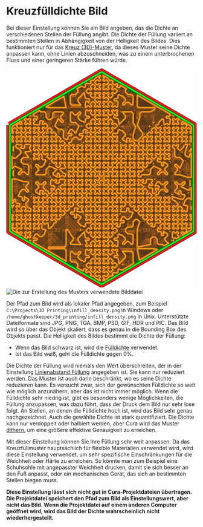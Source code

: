 Kreuzfülldichte Bild
====
Bei dieser Einstellung können Sie ein Bild angeben, das die Dichte an verschiedenen Stellen der Füllung angibt. Die Dichte der Füllung variiert an bestimmten Stellen in Abhängigkeit von der Helligkeit des Bildes. Dies funktioniert nur für das [Kreuz (3D)-Muster](../infill/infill_pattern.md), da dieses Muster seine Dichte anpassen kann, ohne Linien abzuschneiden, was zu einem unterbrochenen Fluss und einer geringeren Stärke führen würde.

<!--screenshot {
"image_path": "cross_infill_density_image.png",
"models": [{"script": "hexagonal_prism.scad"}],
"camera_position": [0, 0, 180],
"settings": {
    "top_layers": 0,
    "infill_pattern": "cross_3d",
    "infill_sparse_density": 101,
    "cross_infill_density_image": "{root}/resources/articles/images/cross_infill_density_image_mask.png"
},
"colours": 32
}-->
![Die Dichte der Füllung variiert über das Objekt](../../../articles/images/cross_infill_density_image.png)
![Die zur Erstellung des Musters verwendete Bilddatei](../../../articles/images/cross_infill_density_image_mask.png)

Der Pfad zum Bild wird als lokaler Pfad angegeben, zum Beispiel `C:\Projects\3D Printing\infill_density.png` in Windows oder `/home/ghostkeeper/3d_printing/infill_density.png` in Unix. Unterstützte Dateiformate sind JPG, PNG, TGA, BMP, PSD, GIF, HDR und PIC. Das Bild wird so über das Objekt skaliert, dass es genau in die Bounding Box des Objekts passt. Die Helligkeit des Bildes bestimmt die Dichte der Füllung:
* Wenn das Bild schwarz ist, wird die [Fülldichte](../infill/infill_sparse_density.md) verwendet.
* Ist das Bild weiß, geht die Fülldichte gegen 0%.

Die Dichte der Füllung wird niemals den Wert überschreiten, der in der Einstellung [Linienabstand Füllung](../infill/infill_line_distance.md) angegeben ist. Sie kann nur reduziert werden. Das Muster ist auch darin beschränkt, wo es seine Dichte reduzieren kann. Es versucht zwar, sich der gewünschten Fülldichte so weit wie möglich anzunähern, aber das ist nicht immer möglich. Wenn die Fülldichte sehr niedrig ist, gibt es besonders wenige Möglichkeiten, die Füllung anzupassen, was dazu führt, dass der Druck dem Bild nur sehr lose folgt. An Stellen, an denen die Fülldichte hoch ist, wird das Bild sehr genau nachgezeichnet. Auch die gewählte Dichte ist stark quantifiziert. Die Dichte kann nur verdoppelt oder halbiert werden, aber Cura wird das Muster [dithern](https://en.wikipedia.org/wiki/Dither), um eine größere effektive Genauigkeit zu erreichen.

Mit dieser Einstellung können Sie Ihre Füllung sehr weit anpassen. Da das Kreuzfüllmuster hauptsächlich für flexible Materialien verwendet wird, wird diese Einstellung verwendet, um sehr spezifische Einschränkungen für die Weichheit oder Härte zu erreichen. So könnte man zum Beispiel eine Schuhsohle mit angepasster Weichheit drucken, damit sie sich besser an den Fuß anpasst, oder ein mechanisches Gerät, das sich an bestimmten Stellen biegen muss. 

**Diese Einstellung lässt sich nicht gut in Cura-Projektdateien übertragen. Die Projektdatei speichert den Pfad zum Bild als Einstellungswert, aber nicht das Bild. Wenn die Projektdatei auf einem anderen Computer geöffnet wird, wird das Bild der Dichte wahrscheinlich nicht wiederhergestellt.**